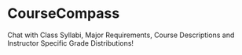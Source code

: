 # CourseCompass

Chat with Class Syllabi, Major Requirements, Course Descriptions and Instructor Specific Grade Distributions!
